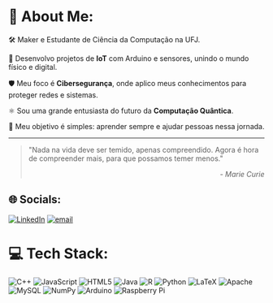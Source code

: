 # 💫 About Me:

🛠️ Maker e Estudante de Ciência da Computação na UFJ.

🤖 Desenvolvo projetos de **IoT** com Arduino e sensores, unindo o mundo físico e digital.

🛡️ Meu foco é **Cibersegurança**, onde aplico meus conhecimentos para proteger redes e sistemas.

⚛️ Sou uma grande entusiasta do futuro da **Computação Quântica**.

🌱 Meu objetivo é simples: aprender sempre e ajudar pessoas nessa jornada.

---

> "Nada na vida deve ser temido, apenas compreendido. Agora é hora de compreender mais, para que possamos temer menos."
> <p align="right"><em>- Marie Curie</em></p>



## 🌐 Socials:
[![LinkedIn](https://img.shields.io/badge/LinkedIn-%230077B5.svg?logo=linkedin&logoColor=white)](https://linkedin.com/in/https://shre.ink/tAZF) [![email](https://img.shields.io/badge/Email-D14836?logo=gmail&logoColor=white)](mailto:analuisavalerianocc@gmail.com) 

# 💻 Tech Stack:
 ![C++](https://img.shields.io/badge/c++-%2300599C.svg?style=plastic&logo=c%2B%2B&logoColor=white) ![JavaScript](https://img.shields.io/badge/javascript-%23323330.svg?style=plastic&logo=javascript&logoColor=%23F7DF1E) ![HTML5](https://img.shields.io/badge/html5-%23E34F26.svg?style=plastic&logo=html5&logoColor=white) ![Java](https://img.shields.io/badge/java-%23ED8B00.svg?style=plastic&logo=openjdk&logoColor=white) ![R](https://img.shields.io/badge/r-%23276DC3.svg?style=plastic&logo=r&logoColor=white) ![Python](https://img.shields.io/badge/python-3670A0?style=plastic&logo=python&logoColor=ffdd54) ![LaTeX](https://img.shields.io/badge/latex-%23008080.svg?style=plastic&logo=latex&logoColor=white)  ![Apache](https://img.shields.io/badge/apache-%23D42029.svg?style=plastic&logo=apache&logoColor=white) ![MySQL](https://img.shields.io/badge/mysql-4479A1.svg?style=plastic&logo=mysql&logoColor=white) ![NumPy](https://img.shields.io/badge/numpy-%23013243.svg?style=plastic&logo=numpy&logoColor=white) ![Arduino](https://img.shields.io/badge/-Arduino-00979D?style=plastic&logo=Arduino&logoColor=white) ![Raspberry Pi](https://img.shields.io/badge/-Raspberry_Pi-C51A4A?style=plastic&logo=Raspberry-Pi) 
